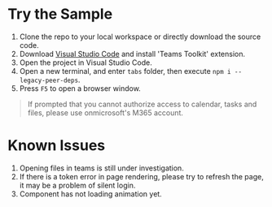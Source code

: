 # Try the Sample

1. Clone the repo to your local workspace or directly download the source code.
1. Download [Visual Studio Code](https://code.visualstudio.com) and install 'Teams Toolkit' extension.
1. Open the project in Visual Studio Code.
1. Open a new terminal, and enter `tabs` folder, then execute `npm i --legacy-peer-deps`.
1. Press `F5` to open a browser window.

> If prompted that you cannot authorize access to calendar, tasks and files, please use onmicrosoft's M365 account.

# Known Issues

1. Opening files in teams is still under investigation.
1. If there is a token error in page rendering, please try to refresh the page, it may be a problem of silent login.
1. Component has not loading animation yet.
